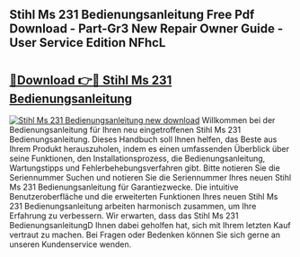 ## Stihl Ms 231 Bedienungsanleitung Free Pdf Download - Part-Gr3 New Repair Owner Guide - User Service Edition NFhcL

# <h2><a href="http://df1zay.blite.top/?on=Stihl+Ms+231+Bedienungsanleitung">🔗Download 👉🔴 Stihl Ms 231 Bedienungsanleitung</a></h2>

[![Stihl Ms 231 Bedienungsanleitung new download](https://i.imgur.com/lujVjoI.png)](http://df1zay.blite.top/?on=Stihl+Ms+231+Bedienungsanleitung)
Willkommen bei der Bedienungsanleitung für Ihren neu eingetroffenen Stihl Ms 231 Bedienungsanleitung. Dieses Handbuch soll Ihnen helfen, das Beste aus Ihrem Produkt herauszuholen, indem es einen umfassenden Überblick über seine Funktionen, den Installationsprozess, die Bedienungsanleitung, Wartungstipps und Fehlerbehebungsverfahren gibt. Bitte notieren Sie die Seriennummer Suchen und notieren Sie die Seriennummer Ihres neuen Stihl Ms 231 Bedienungsanleitung für Garantiezwecke. Die intuitive Benutzeroberfläche und die erweiterten Funktionen Ihres neuen Stihl Ms 231 Bedienungsanleitung arbeiten harmonisch zusammen, um Ihre Erfahrung zu verbessern. Wir erwarten, dass das Stihl Ms 231 BedienungsanleitungD Ihnen dabei geholfen hat, sich mit Ihrem letzten Kauf vertraut zu machen. Bei Fragen oder Bedenken können Sie sich gerne an unseren Kundenservice wenden.
